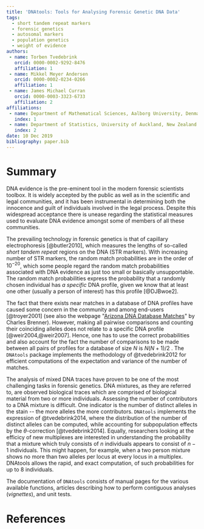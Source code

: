 ```yaml
---
title: 'DNAtools: Tools for Analysing Forensic Genetic DNA Data'
tags:
  - short tandem repeat markers
  - forensic genetics
  - autosomal markers
  - population genetics
  - weight of evidence
authors:
 - name: Torben Tvedebrink
   orcid: 0000-0002-9292-8476
   affiliation: 1
 - name: Mikkel Meyer Andersen
   orcid: 0000-0002-0234-0266
   affiliation: 1
 - name: James Michael Curran
   orcid: 0000-0003-3323-6733
   affiliation: 2
affiliations:
 - name: Department of Mathematical Sciences, Aalborg University, Denmark
   index: 1
 - name: Department of Statistics, University of Auckland, New Zealand
   index: 2
date: 10 Dec 2019
bibliography: paper.bib
---
```


# Summary

DNA evidence is the pre-eminent tool in the modern forensic scientists toolbox. It is widely accepted by the public as well as in the scientific and legal communities, and it has been instrumental in determining both the innocence and guilt of individuals involved in the legal process. Despite this widespread acceptance there is unease regarding the statistical measures used to evaluate DNA evidence amongst some of members of all these communities. 

The prevailing technology in forensic genetics is that of capillary electrophoresis [@butler2010], which measures the lengths of so-called *short tandem repeat* regions on the DNA (STR markers). With increasing number of STR markers, the random match probabilities are in the order of $10^{-20}$, which some people regard the random match probabilities associated with DNA evidence as just too small or basically unsupportable. The random match probabilities express the probability that a randomly chosen individual has *a specific* DNA profile, given we know that at least one other (usually a person of interest) has this profile [@DJBwoe2]. 

The fact that there exists near matches in a database of DNA profiles have caused some concern in the community and among end-users [@troyer2001] (see also the webpage "[Arizona DNA Database Matches](http://dna-view.com/ArizonaMatch.htm)" by Charles Brenner). However, making all pairwise comparisons and counting their coinciding alleles does not relate to a specific DNA profile [@weir2004,@weir2007]. Hence, one has to use the correct probabilities and also account for the fact the number of comparisons to be made between all pairs of profiles for a database of size $N$ is $N(N+1)/2$ . The `DNAtools` package implements the methodology of @tvedebrink2012 for efficient computations of the expectation and variance of the number of matches.

The analysis of mixed DNA traces have proven to be one of the most challenging tasks in forensic genetics. DNA mixtures, as they are referred to, are observed biological traces which are comprised of biological material from two or more individuals. Assessing the number of contributors to a DNA mixture is difficult. One indicator is the number of distinct alleles in the stain -- the more alleles the more contributors. `DNAtools` implements the expression of @tvedebrink2014, where the distribution of the number of distinct alleles can be computed, while accounting for subpopulation effects by the $\theta$-correction [@tvedebrink2014]. Equally, researchers looking at the efficicy of new multiplexes are interested in understanding the probability that a mixture which truly consists of $n$ individuals appears to consist of $n-1$ individuals. This might happen, for example, when a two person mixture shows no more than two alleles per locus at every locus in a multiplex. DNAtools allows the rapid, and exact computation, of such probabilities for up to 8 individuals.

The documentation of `DNAtools` consists of manual pages for the various available functions, articles describing how to perform contiguous analyses (*vignettes*), and unit tests.

# References

